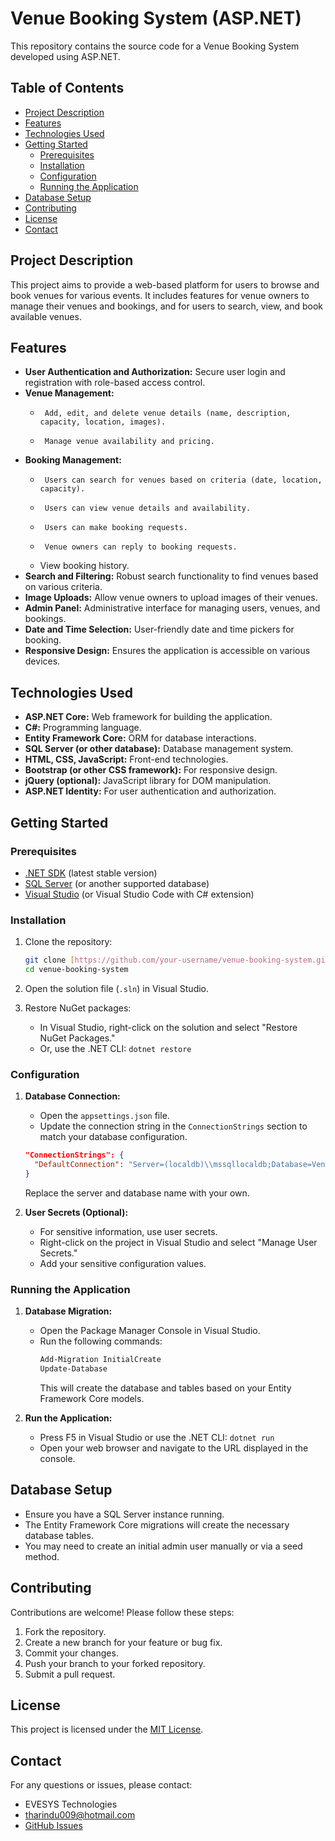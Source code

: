 # Venue Booking System (ASP.NET)

This repository contains the source code for a Venue Booking System developed using ASP.NET.

## Table of Contents

- [Project Description](#project-description)
- [Features](#features)
- [Technologies Used](#technologies-used)
- [Getting Started](#getting-started)
  - [Prerequisites](#prerequisites)
  - [Installation](#installation)
  - [Configuration](#configuration)
  - [Running the Application](#running-the-application)
- [Database Setup](#database-setup)
- [Contributing](#contributing)
- [License](#license)
- [Contact](#contact)

## Project Description

This project aims to provide a web-based platform for users to browse and book venues for various events. It includes features for venue owners to manage their venues and bookings, and for users to search, view, and book available venues.

## Features

-   **User Authentication and Authorization:** Secure user login and registration with role-based access control.
-   **Venue Management:**
    -      Add, edit, and delete venue details (name, description, capacity, location, images).
    -      Manage venue availability and pricing.
-   **Booking Management:**
    -      Users can search for venues based on criteria (date, location, capacity).
    -      Users can view venue details and availability.
    -      Users can make booking requests.
    -      Venue owners can reply to booking requests.
    -   View booking history.
-   **Search and Filtering:** Robust search functionality to find venues based on various criteria.
-   **Image Uploads:** Allow venue owners to upload images of their venues.
-   **Admin Panel:** Administrative interface for managing users, venues, and bookings.
-   **Date and Time Selection:** User-friendly date and time pickers for booking.
-   **Responsive Design:** Ensures the application is accessible on various devices.

## Technologies Used

-   **ASP.NET Core:** Web framework for building the application.
-   **C#:** Programming language.
-   **Entity Framework Core:** ORM for database interactions.
-   **SQL Server (or other database):** Database management system.
-   **HTML, CSS, JavaScript:** Front-end technologies.
-   **Bootstrap (or other CSS framework):** For responsive design.
-   **jQuery (optional):** JavaScript library for DOM manipulation.
-   **ASP.NET Identity:** For user authentication and authorization.

## Getting Started

### Prerequisites

-   [.NET SDK](https://dotnet.microsoft.com/download) (latest stable version)
-   [SQL Server](https://www.microsoft.com/en-us/sql-server/sql-server-downloads) (or another supported database)
-   [Visual Studio](https://visualstudio.microsoft.com/downloads/) (or Visual Studio Code with C# extension)

### Installation

1.  Clone the repository:

    ```bash
    git clone [https://github.com/your-username/venue-booking-system.git](https://www.google.com/search?q=https://github.com/your-username/venue-booking-system.git)
    cd venue-booking-system
    ```

2.  Open the solution file (`.sln`) in Visual Studio.

3.  Restore NuGet packages:

    -   In Visual Studio, right-click on the solution and select "Restore NuGet Packages."
    -   Or, use the .NET CLI: `dotnet restore`

### Configuration

1.  **Database Connection:**
    -   Open the `appsettings.json` file.
    -   Update the connection string in the `ConnectionStrings` section to match your database configuration.
    ```json
    "ConnectionStrings": {
      "DefaultConnection": "Server=(localdb)\\mssqllocaldb;Database=VenueBookingDB;Trusted_Connection=True;MultipleActiveResultSets=true"
    }
    ```
    Replace the server and database name with your own.

2.  **User Secrets (Optional):**
    - For sensitive information, use user secrets.
    - Right-click on the project in Visual Studio and select "Manage User Secrets."
    - Add your sensitive configuration values.

### Running the Application

1.  **Database Migration:**
    -   Open the Package Manager Console in Visual Studio.
    -   Run the following commands:
        ```powershell
        Add-Migration InitialCreate
        Update-Database
        ```
        This will create the database and tables based on your Entity Framework Core models.

2.  **Run the Application:**
    -   Press F5 in Visual Studio or use the .NET CLI: `dotnet run`
    -   Open your web browser and navigate to the URL displayed in the console.

## Database Setup

-   Ensure you have a SQL Server instance running.
-   The Entity Framework Core migrations will create the necessary database tables.
-   You may need to create an initial admin user manually or via a seed method.

## Contributing

Contributions are welcome! Please follow these steps:

1.  Fork the repository.
2.  Create a new branch for your feature or bug fix.
3.  Commit your changes.
4.  Push your branch to your forked repository.
5.  Submit a pull request.

## License

This project is licensed under the [MIT License](LICENSE).

## Contact

For any questions or issues, please contact:

-   EVESYS Technologies
-   tharindu009@hotmail.com
-   [GitHub Issues](https://github.com/your-username/venue-booking-system/issues)
